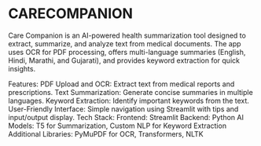 # CARECOMPANION
Care Companion is an AI-powered health summarization tool designed to extract, summarize, and analyze text from medical documents. The app uses OCR for PDF processing, offers multi-language summaries (English, Hindi, Marathi, and Gujarati), and provides keyword extraction for quick insights.

Features:
PDF Upload and OCR: Extract text from medical reports and prescriptions.
Text Summarization: Generate concise summaries in multiple languages.
Keyword Extraction: Identify important keywords from the text.
User-Friendly Interface: Simple navigation using Streamlit with tips and input/output display.
Tech Stack:
Frontend: Streamlit
Backend: Python
AI Models: T5 for Summarization, Custom NLP for Keyword Extraction
Additional Libraries: PyMuPDF for OCR, Transformers, NLTK
